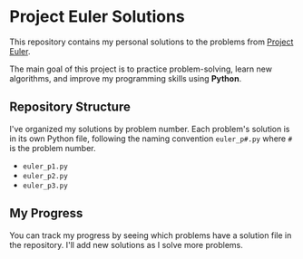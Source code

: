 # Project Euler Solutions

This repository contains my personal solutions to the problems from [Project Euler](https://projecteuler.net/).

The main goal of this project is to practice problem-solving, learn new algorithms, and improve my programming skills using **Python**.

## Repository Structure

I've organized my solutions by problem number. Each problem's solution is in its own Python file, following the naming convention `euler_p#.py` where `#` is the problem number.

- `euler_p1.py`
- `euler_p2.py`
- `euler_p3.py`

## My Progress

You can track my progress by seeing which problems have a solution file in the repository. I'll add new solutions as I solve more problems.
